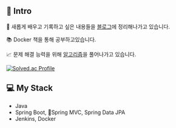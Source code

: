 ## 👋 Intro

📝 새롭게 배우고 기록하고 싶은 내용들을 [블로그](https://mirr-coding.tistory.com)에 정리해나가고 있습니다.

📚 Docker 책을 통해 공부하고있습니다.

📈 문제 해결 능력을 위해 [알고리즘](https://github.com/chahyoungseok/Algorithm)을 풀어나가고 있습니다.

[![Solved.ac Profile](http://mazassumnida.wtf/api/v2/generate_badge?boj=xodus1623)](https://solved.ac/xodus1623/)

## 💻 My Stack

- Java
- Spring Boot, Spring MVC, Spring Data JPA
- Jenkins, Docker

<!--
**chahyoungseok/chahyoungseok** is a ✨ _special_ ✨ repository because its `README.md` (this file) appears on your GitHub profile.

Here are some ideas to get you started:

- 🔭 I’m currently working on ...
- 🌱 I’m currently learning ...
- 👯 I’m looking to collaborate on ...
- 🤔 I’m looking for help with ...
- 💬 Ask me about ...
- 📫 How to reach me: ...
- 😄 Pronouns: ...
- ⚡ Fun fact: ...
-->

